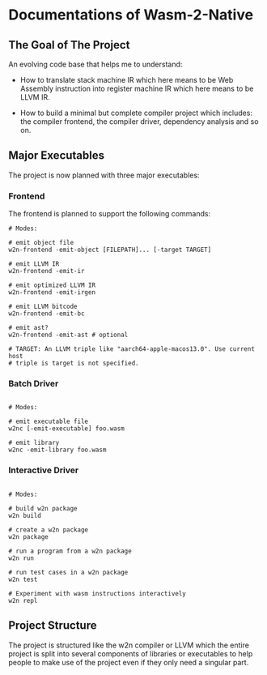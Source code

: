 # Documentations of Wasm-2-Native

## The Goal of The Project

An evolving code base that helps me to understand:

- How to translate stack machine IR which here means to be Web Assembly
  instruction into register machine IR which here means to be LLVM IR.

- How to build a minimal but complete compiler project which includes: the
  compiler frontend, the compiler driver, dependency analysis and so on.

## Major Executables

The project is now planned with three major executables:

### Frontend

The frontend is planned to support the following commands:

```shell
# Modes:

# emit object file
w2n-frontend -emit-object [FILEPATH]... [-target TARGET]

# emit LLVM IR
w2n-frontend -emit-ir

# emit optimized LLVM IR
w2n-frontend -emit-irgen

# emit LLVM bitcode
w2n-frontend -emit-bc

# emit ast?
w2n-frontend -emit-ast # optional

# TARGET: An LLVM triple like "aarch64-apple-macos13.0". Use current host
# triple is target is not specified.
```

### Batch Driver

```shell

# Modes:

# emit executable file
w2nc [-emit-executable] foo.wasm

# emit library
w2nc -emit-library foo.wasm

```

### Interactive Driver

```shell

# Modes:

# build w2n package
w2n build

# create a w2n package
w2n package

# run a program from a w2n package
w2n run

# run test cases in a w2n package
w2n test

# Experiment with wasm instructions interactively
w2n repl

```

## Project Structure

The project is structured like the w2n compiler or LLVM which the entire
project is split into several components of libraries or executables to help
people to make use of the project even if they only need a singular part.
